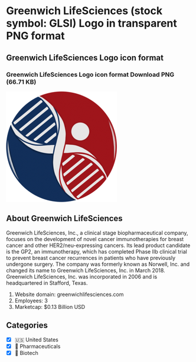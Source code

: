 # Greenwich LifeSciences (stock symbol: GLSI) Logo in transparent PNG format

## Greenwich LifeSciences Logo icon format

### Greenwich LifeSciences Logo icon format Download PNG (66.71 KB)

![Greenwich LifeSciences Logo icon format Download PNG (66.71 KB)](/img/orig/GLSI-6a18d092.png)

## About Greenwich LifeSciences

Greenwich LifeSciences, Inc., a clinical stage biopharmaceutical company, focuses on the development of novel cancer immunotherapies for breast cancer and other HER2/neu-expressing cancers. Its lead product candidate is the GP2, an immunotherapy, which has completed Phase IIb clinical trial to prevent breast cancer recurrences in patients who have previously undergone surgery. The company was formerly known as Norwell, Inc. and changed its name to Greenwich LifeSciences, Inc. in March 2018. Greenwich LifeSciences, Inc. was incorporated in 2006 and is headquartered in Stafford, Texas.

1. Website domain: greenwichlifesciences.com
2. Employees: 3
3. Marketcap: $0.13 Billion USD


## Categories
- [x] 🇺🇸 United States
- [x] 💊 Pharmaceuticals
- [x] 🧬 Biotech
